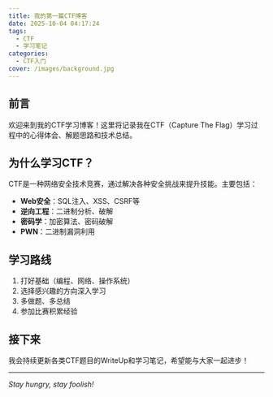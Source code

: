 ```yaml
---
title: 我的第一篇CTF博客
date: 2025-10-04 04:17:24
tags:
  - CTF
  - 学习笔记
categories:
  - CTF入门
cover: /images/background.jpg
---
```


## 前言

欢迎来到我的CTF学习博客！这里将记录我在CTF（Capture The Flag）学习过程中的心得体会、解题思路和技术总结。

## 为什么学习CTF？

CTF是一种网络安全技术竞赛，通过解决各种安全挑战来提升技能。主要包括：

- **Web安全**：SQL注入、XSS、CSRF等
- **逆向工程**：二进制分析、破解
- **密码学**：加密算法、密码破解
- **PWN**：二进制漏洞利用

## 学习路线

1. 打好基础（编程、网络、操作系统）
2. 选择感兴趣的方向深入学习
3. 多做题、多总结
4. 参加比赛积累经验

## 接下来

我会持续更新各类CTF题目的WriteUp和学习笔记，希望能与大家一起进步！

---

*Stay hungry, stay foolish!*
